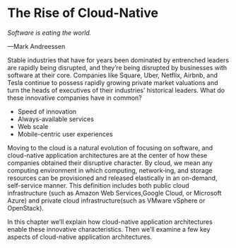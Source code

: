 # The Rise of Cloud-Native

*Software is eating the world.*

—Mark Andreessen

Stable industries that have for years been dominated by entrenched leaders are rapidly being disrupted, and they’re being disrupted by businesses with software at their core. Companies like Square, Uber, Netflix, Airbnb, and Tesla continue to possess rapidly growing private market valuations and turn the heads of executives of their industries’ historical leaders. What do these innovative companies have in common?

- Speed of innovation
- Always-available services
- Web scale
- Mobile-centric user experiences

Moving to the cloud is a natural evolution of focusing on software, and cloud-native application architectures are at the center of how these companies obtained their disruptive character. By cloud, we mean any computing environment in which computing, network‐ing, and storage resources can be provisioned and released elastically in an on-demand, self-service manner. This definition includes both public cloud infrastructure (such as Amazon Web Services,Google Cloud, or Microsoft Azure) and private cloud infrastructure(such as VMware vSphere or OpenStack).

In this chapter we’ll explain how cloud-native application architectures enable these innovative characteristics. Then we’ll examine a few key aspects of cloud-native application architectures.